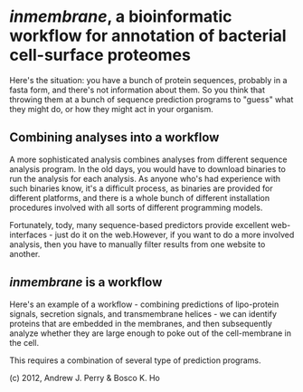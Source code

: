 

# _inmembrane_, a bioinformatic workflow for annotation of bacterial cell-surface proteomes

Here's the situation: you have a bunch of protein sequences, probably in a fasta form, and there's not information about them. So you think that throwing them at a bunch of sequence prediction programs to "guess" what they might do, or how they might act in your organism.

## Combining analyses into a workflow

A more sophisticated analysis combines analyses from different sequence analysis program. In the old days, you would have to download binaries to run the analysis for each analysis. As anyone who's had experience with such binaries know, it's a difficult process, as binaries are provided for different platforms, and there is a whole bunch of different installation procedures involved with all sorts of different programming models.

Fortunately, tody, many sequence-based predictors provide excellent web-interfaces - just do it on the web.However, if you want to do a more involved analysis, then you have to manually filter results from one website to another. 

## _inmembrane_ is a workflow

Here's an example of a workflow - combining predictions of lipo-protein signals, secretion signals, and transmembrane helices - we can identify proteins that are embedded in the membranes, and then subsequently analyze whether they are large enough to poke out of the cell-membrane in the cell.

This requires a combination of several type of prediction programs. 


(c) 2012, Andrew J. Perry & Bosco K. Ho



